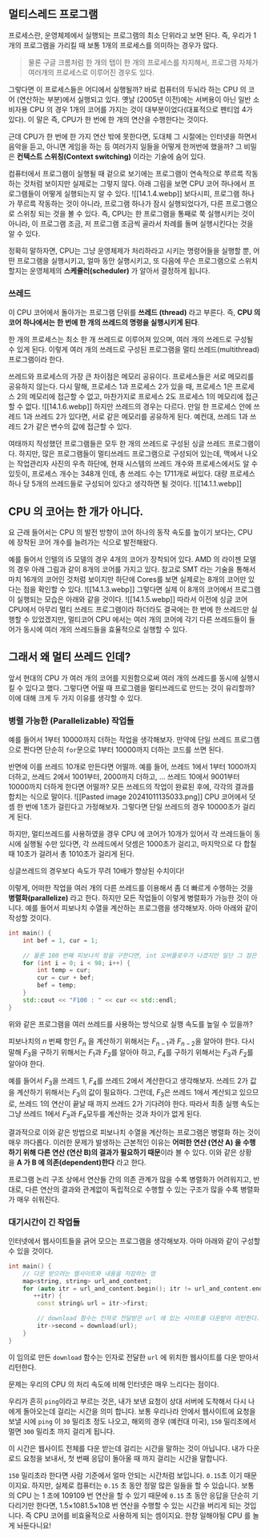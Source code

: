 ## 멀티스레드 프로그램

프로세스란, 운영체제에서 실행되는 프로그램의 최소 단위라고 보면 된다. 즉, 우리가 1개의 프로그램을 가리킬 때 보통 1개의 프로세스를 의미하는 경우가 많다.

> 물론 구글 크롬처럼 한 개의 탭이 한 개의 프로세스를 차지해서, 프로그램 자체가 여러개의 프로세스로 이루어진 경우도 있다.

그렇다면 이 프로세스들은 어디에서 실행될까? 바로 컴퓨터의 두뇌라 하는 CPU 의 코어 (연산하는 부분)에서 실행되고 있다. 옛날 (2005년 이전)에는 서버용이 아닌 일반 소비자용 CPU 의 경우 1개의 코어를 가지는 것이 대부분이었다(대표적으로 펜티엄 4가 있다). 이 말은 즉, CPU가 한 번에 한 개의 연산을 수행한다는 것이다.

근데 CPU가 한 번에 한 가지 연산 밖에 못한다면, 도대체 그 시절에는 인터넷을 하면서 음악을 듣고, 아니면 게임을 하는 등 여러가지 일들을 어떻게 한꺼번에 했을까? 그 비밀은 **컨텍스트 스위칭(Context switching)** 이라는 기술에 숨어 있다.

컴퓨터에서 프로그램이 실행될 때 겉으로 보기에는 프로그램이 연속적으로 쭈르륵 작동하는 것처럼 보이지만 실제로는 그렇지 않다. 아래 그림을 보면 CPU 코어 하나에서 프로그램들이 어떻게 실행되는지 알 수 있다.
![[14.1.4.webp]]
보다시피, 프로그램 하나가 쭈르륵 작동하는 것이 아니라, 프로그램 하나가 잠시 실행되었다가, 다른 프로그램으로 스위칭 되는 것을 볼 수 있다. 즉, CPU는 한 프로그램을 통째로 쭉 실행시키는 것이 아니라, 이 프로그램 조금, 저 프로그램 조금씩 골라서 차례를 돌며 실행시킨다는 것을 알 수 있다.

정확히 말하자면, CPU는 그냥 운영체제가 처리하라고 시키는 명령어들을 실행할 뿐, 어떤 프로그램을 실행시키고, 얼마 동안 실행시키고, 또 다음에 무슨 프로그램으로 스위치 할지는 운영체제의 **스케쥴러(scheduler)** 가 알아서 결정하게 됩니다.

### 쓰레드

이 CPU 코어에서 돌아가는 프로그램 단위를 **쓰레드 (thread)** 라고 부른다. 즉, **CPU 의 코어 하나에서는 한 번에 한 개의 쓰레드의 명령을 실행시키게 된다**.

한 개의 프로세스는 최소 한 개 쓰레드로 이루어져 있으며, 여러 개의 쓰레드로 구성될 수 있게 된다. 이렇게 여러 개의 쓰레드로 구성된 프로그램을 멀티 쓰레드(multithread) 프로그램이라 한다.

쓰레드와 프로세스의 가장 큰 차이점은 메모리 공유이다. 프로세스들은 서로 메모리를 공유하지 않는다. 다시 말해, 프로세스 1과 프로세스 2가 있을 때, 프로세스 1은 프로세스 2의 메모리에 접근할 수 없고, 마찬가지로 프로세스 2도 프로세스 1의 메모리에 접근할 수 없다.
![[14.1.6.webp]]
하지만 쓰레드의 경우는 다르다. 만일 한 프로세스 안에 쓰레드 1과 쓰레드 2가 있다면, 서로 같은 메모리를 공유하게 된다. 예컨대, 쓰레드 1과 쓰레드 2가 같은 변수의 값에 접근할 수 있다.

여태까지 작성했던 프로그램들은 모두 한 개의 쓰레드로 구성된 싱글 쓰레드 프로그램이다. 하지만, 많은 프로그램들이 멀티쓰레드 프로그램으로 구성되어 있는데, 맥에서 나오는 작업관리자 사진의 우측 하단에, 현재 시스템의 쓰레드 개수와 프로세스에서도 알 수 있듯이, 프로세스 개수는 348개 인데, 총 쓰레드 수는 1711개로 써있다. 대량 프로세스 하나 당 5개의 쓰레드들로 구성되어 있다고 생각하면 될 것이다.
![[14.1.1.webp]]

## CPU 의 코어는 한 개가 아니다.

요 근래 들어서는 CPU 의 발전 방향이 코어 하나의 동작 속도를 높이기 보다는, CPU 에 장착된 코어 개수를 늘려가는 식으로 발전해왔다.

예를 들어서 인텔의 i5 모델의 경우 4개의 코어가 장착되어 있다. AMD 의 라이젠 모델의 경우 아래 그림과 같이 8개의 코어를 가지고 있다. 참고로 SMT 라는 기술을 통해서 마치 16개의 코어인 것처럼 보이지만 하단에 Cores를 보면 실제로는 8개의 코어만 있다는 점을 확인할 수 있다.
![[14.1.3.webp]]
그렇다면 실제 이 8개의 코어에서 프로그램이 실행되는 모습은 아래와 같을 것이다.
![[14.1.5.webp]]
따라서 이전에 싱글 코어 CPU에서 아무리 멀티 쓰레드 프로그램이라 하더라도 결국에는 한 번에 한 쓰레드만 실행할 수 있었겠지만, 멀티코어 CPU 에서는 여러 개의 코어에 각기 다른 쓰레드들이 들어가 동시에 여러 개의 쓰레드들을 효율적으로 실행할 수 있다.

## 그래서 왜 멀티 쓰레드 인데?

앞서 현대의 CPU 가 여러 개의 코어를 지원함으로써 여러 개의 쓰레드를 동시에 실행시킬 수 있다고 했다. 그렇다면 어떨 때 프로그램을 멀티쓰레드로 만드는 것이 유리할까? 이에 대해 크게 두 가지 이유를 생각할 수 있다.

### 병렬 가능한 (Parallelizable) 작업들

예를 들어서 1부터 10000까지 더하는 작업을 생각해보자. 만약에 단일 쓰레드 프로그램으로 짠다면 단순히 `for`문으로 1부터 10000까지 더하는 코드를 쓰면 된다.

반면에 이를 쓰레드 10개로 만든다면 어떨까. 예를 들어, 쓰레드 1에서 1부터 1000까지 더하고, 쓰레드 2에서 1001부터, 2000까지 더하고, ... 쓰레드 10에서 9001부터 10000까지 더하게 한다면 어떨까? 모든 쓰레드의 작업이 완료된 후에, 각각의 결과를 합치는 식으로 말이다.
![[Pasted image 20241011135033.png]]
CPU 코어에서 덧셈 한 번에 1초가 걸린다고 가정해보자. 그렇다면 단일 쓰레드의 경우 10000초가 걸리게 된다.

하지만, 멀티쓰레드를 사용하였을 경우 CPU 에 코어가 10개가 있어서 각 쓰레드들이 동시에 실행될 수만 있다면, 각 쓰레드에서 덧셈은 1000초가 걸리고, 마지막으로 다 합칠 때 10초가 걸려서 총 1010초가 걸리게 된다.

싱글쓰레드의 경우보다 속도가 무려 10배가 향상된 수치이다!

이렇게, 어떠한 작업을 여러 개의 다른 쓰레드를 이용해서 좀 더 빠르게 수행하는 것을 **병렬화(parallelize)** 라고 한다. 하지만 모든 작업들이 이렇게 병렬화가 가능한 것이 아니다. 예를 들어서 피보나치 수열을 계산하는 프로그램을 생각해보자. 아마 아래와 같이 작성할 것이다.
```cpp
int main() {
	int bef = 1, cur = 1;
	
	// 물론 100 번째 피보나치 항을 구한다면, int 오버플로우가 나겠지만 일단 그 점은 여기서 무시하도록 하자.
	for (int i = 0; i < 98; i++) {
		int temp = cur;
		cur = cur + bef;
		bef = temp;
	}
	std::cout << "F100 : " << cur << std::endl;
}
```
위와 같은 프로그램을 여러 쓰레드를 사용하는 방식으로 실행 속도를 높일 수 있을까?

피보나치의 $n$ 번째 항인 $F_n$ 을 계산하기 위해서는 $F_{n−1}$과 $F_{n−2}$을 알아야 한다. 다시 말해 $F_3$을 구하기 위해서는 $F_1$​과 $F_2$를 알아야 하고, $F_4$를 구하기 위해서는 $F_3$과 $F_2$를 알아야 한다.

예를 들어서 $F_3$을 쓰레드 1, $F_4$를 쓰레드 2에서 계산한다고 생각해보자. 쓰레드 2가 값을 계산하기 위해서는 $F_3$의 값이 필요하다. 그런데, $F_3$은 쓰레드 1에서 계산되고 있으므로, 쓰레드 1의 연산이 끝날 때 까지 쓰레드 2가 기다려야 한다. 따라서 최종 실행 속도는 그냥 쓰레드 1에서 $F_3$과 $F_4$모두를 계산하는 것과 차이가 없게 된다.

결과적으로 이와 같은 방법으로 피보나치 수열을 계산하는 프로그램은 병렬화 하는 것이 매우 까다롭다. 이러한 문제가 발생하는 근본적인 이유는 **어떠한 연산 (연산 A) 을 수행하기 위해 다른 연산 (연산 B)의 결과가 필요하기 때문**이라 볼 수 있다. 이와 같은 상황을 **A 가 B 에 의존(dependent)한다** 라고 한다.

프로그램 논리 구조 상에서 연산들 간의 의존 관계가 많을 수록 병렬화가 어려워지고, 반대로, 다른 연산의 결과와 관계없이 독립적으로 수행할 수 있는 구조가 많을 수록 병렬화가 매우 쉬워진다.

### 대기시간이 긴 작업들

인터넷에서 웹사이트들을 긁어 모으는 프로그램을 생각해보자. 아마 아래와 같이 구성할 수 있을 것이다.
```cpp
int main() {
	// 다운 받으려는 웹사이트와 내용을 저장하는 맵
	map<string, string> url_and_content;
	for (auto itr = url_and_content.begin(); itr != url_and_content.end();
	   ++itr) {
		const string& url = itr->first;
		
		// download 함수는 인자로 전달받은 url 에 있는 사이트를 다운받아 리턴한다.
		itr->second = download(url);
	}
}
```
이 임의로 만든 `download` 함수는 인자로 전달한 `url` 에 위치한 웹사이트를 다운 받아서 리턴한다.

문제는 우리의 CPU 의 처리 속도에 비해 인터넷은 매우 느리다는 점이다.

우리가 흔히 `ping`이라고 부르는 것은, 내가 보낸 요청이 상대 서버에 도착해서 다시 나에게 돌아오는데 걸리는 시간을 의미 합니다. 보통 우리나라 안에서 웹사이트에 요청을 보낼 시에 `ping` 이 `30` 밀리초 정도 나오고, 해외의 경우 (예컨대 미국), `150` 밀리초에서 멀면 `300` 밀리초 까지 걸리게 됩니다.

이 시간은 웹사이트 전체를 다운 받는데 걸리는 시간을 말하는 것이 아닙니다. 내가 다운로드 요청을 보내서, 첫 번째 응답이 돌아올 때 까지 걸리는 시간을 말합니다.

`150` 밀리초라 한다면 사람 기준에서 얼마 안되는 시간처럼 보입니다. `0.15`초 이기 때문이지요. 하지만, 실제로 컴퓨터는 `0.15` 초 동안 정말 많은 일들을 할 수 있습니다. 보통의 CPU 는 1 초에 109109 번 연산을 할 수 있기 때문에 `0.15` 초 동안 응답을 단순히 기다리기만 한다면, 1.5×1081.5×108 번 연산을 수행할 수 있는 시간을 버리게 되는 것입니다. 즉 CPU 코어를 비효율적으로 사용하게 되는 셈이지요. 한창 일해야될 CPU 를 놀게 놔둔다니요!